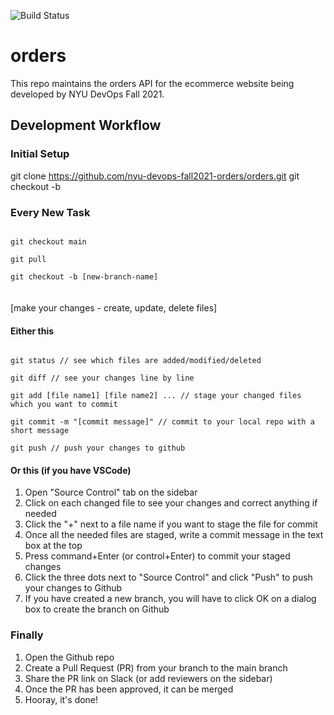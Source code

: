 
![Build Status](https://github.com/nyu-devops-fall2021-orders/orders/actions/workflows/main.yml/badge.svg)

# orders
This repo maintains the orders API for the ecommerce website being developed by NYU DevOps Fall 2021.

## Development Workflow

### Initial Setup
git clone https://github.com/nyu-devops-fall2021-orders/orders.git
git checkout -b

### Every New Task
<code>
git checkout main<br>
git pull<br>
git checkout -b [new-branch-name]
</code>

<br>
<br>
[make your changes - create, update, delete files]

#### Either this
<code>
git status // see which files are added/modified/deleted <br>
git diff // see your changes line by line<br>
git add [file name1] [file name2] ... // stage your changed files which you want to commit<br>
git commit -m "[commit message]" // commit to your local repo with a short message<br>
git push // push your changes to github
</code>

#### Or this (if you have VSCode)
1. Open "Source Control" tab on the sidebar
2. Click on each changed file to see your changes and correct anything if needed
3. Click the "+" next to a file name if you want to stage the file for commit
4. Once all the needed files are staged, write a commit message in the text box at the top
5. Press command+Enter (or control+Enter) to commit your staged changes
6. Click the three dots next to "Source Control" and click "Push" to push your changes to Github
7. If you have created a new branch, you will have to click OK on a dialog box to create the branch on Github

### Finally
1. Open the Github repo
2. Create a Pull Request (PR) from your branch to the main branch
3. Share the PR link on Slack (or add reviewers on the sidebar)
4. Once the PR has been approved, it can be merged
5. Hooray, it's done!
